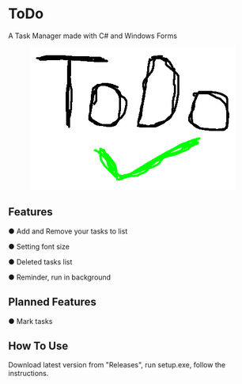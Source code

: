 # ToDo
A Task Manager made with C# and Windows Forms

<p align="center">
  <img src="https://github.com/svnomore/ToDo/blob/master/ToDo/icon.png?raw=true" alt="ToDo">
</p>

## Features
● Add and Remove your tasks to list

● Setting font size

● Deleted tasks list

● Reminder, run in background


## Planned Features
● Mark tasks

## How To Use
Download latest version from "Releases", run setup.exe, follow the instructions.
